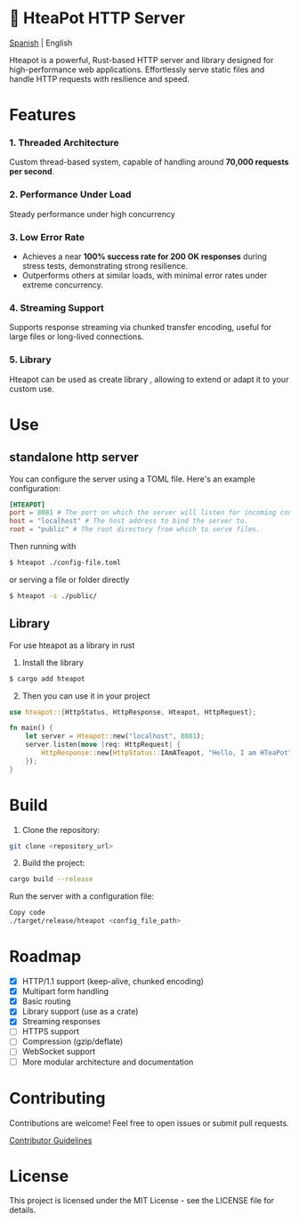 # 🍵 HteaPot HTTP Server

[Spanish](docs/i8n/readme-es.md) | English

Hteapot is a powerful, Rust-based HTTP server and library designed for high-performance web applications. Effortlessly serve static files and handle HTTP requests with resilience and speed.

# Features

### 1. **Threaded Architecture**
   Custom thread-based system, capable of handling around **70,000 requests per second**.


### 2. **Performance Under Load**
   Steady performance under high concurrency


### 3. **Low Error Rate**
   - Achieves a near **100% success rate for 200 OK responses** during stress tests, demonstrating strong resilience.
   - Outperforms others at similar loads, with minimal error rates under extreme concurrency.

### 4. **Streaming Support**
  Supports response streaming via chunked transfer encoding, useful for large files or long-lived connections.
### 5. **Library**
  Hteapot can be used as create library , allowing to extend or adapt it to your custom use.


# Use

## standalone http server

You can configure the server using a TOML file. Here's an example configuration:

```toml
[HTEAPOT]
port = 8081 # The port on which the server will listen for incoming connections.
host = "localhost" # The host address to bind the server to.
root = "public" # The root directory from which to serve files.
```

Then running with
```bash
$ hteapot ./config-file.toml
```

or serving a file or folder directly
```bash
$ hteapot -s ./public/
```

## Library

For use hteapot as a library in rust
 1. Install the library
 ```bash
 $ cargo add hteapot
 ```

 2. Then you can use it in your project
```rust
use hteapot::{HttpStatus, HttpResponse, Hteapot, HttpRequest};

fn main() {
    let server = Hteapot::new("localhost", 8081);
    server.listen(move |req: HttpRequest| {
        HttpResponse::new(HttpStatus::IAmATeapot, "Hello, I am HTeaPot", None)
    });
}
```

# Build

1. Clone the repository:
```bash
git clone <repository_url>
```

2. Build the project:
```bash
cargo build --release
```
Run the server with a configuration file:
```bash
Copy code
./target/release/hteapot <config_file_path>
```

# Roadmap

- [x] HTTP/1.1 support (keep-alive, chunked encoding)
- [x] Multipart form handling
- [x] Basic routing
- [x] Library support (use as a crate)
- [x] Streaming responses
- [ ] HTTPS support
- [ ] Compression (gzip/deflate)
- [ ] WebSocket support
- [ ] More modular architecture and documentation

# Contributing

Contributions are welcome! Feel free to open issues or submit pull requests.

[Contributor Guidelines](docs/CONSTRIBUTING.md)

# License

This project is licensed under the MIT License - see the LICENSE file for details.
